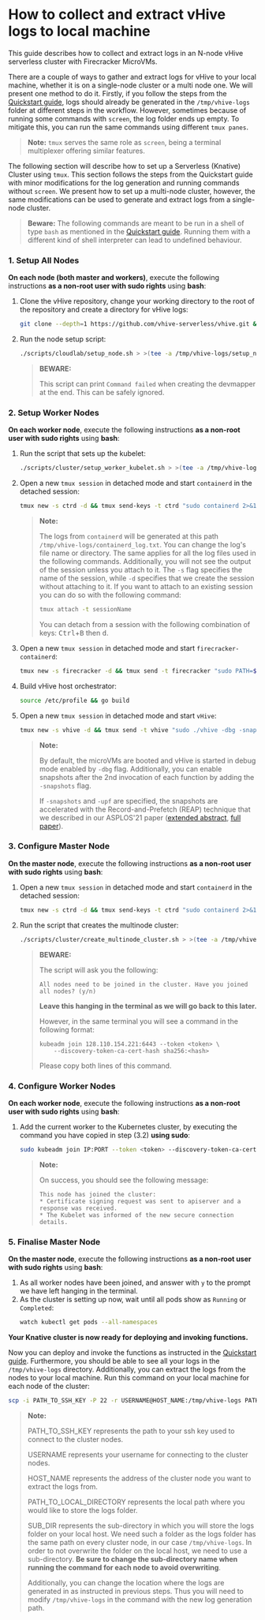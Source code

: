 # How to collect and extract vHive logs to local machine


This guide describes how to collect and extract logs in an N-node vHive serverless cluster with Firecracker MicroVMs.

There are a couple of ways to gather and extract logs for vHive to your local machine, whether it is on a single-node cluster or a multi node one.
We will present one method to do it.
Firstly, if you follow the steps from the [Quickstart guide], logs should already be generated in the `/tmp/vhive-logs` folder at different steps in the workflow.
However, sometimes because of running some commands with `screen`, the log folder ends up empty.
To mitigate this, you can run the same commands using different `tmux panes`.

>
> **Note:** `tmux` serves the same role as `screen`, being a terminal multiplexer offering similar features.
> 

The following section will describe how to set up a Serverless (Knative) Cluster using `tmux`.
This section follows the steps from the Quickstart guide with minor modifications for the log generation and running commands without `screen`.
We present how to set up a multi-node cluster, however, the same modifications can be used to generate and extract logs from a single-node cluster.

   > **Beware:**
   > The following commands are meant to be run in a shell of type `bash` as mentioned in the [Quickstart guide][shell-type].
   > Running them with a different kind of shell interpreter can lead to undefined behaviour.
   >


### 1. Setup All Nodes
**On each node (both master and workers)**, execute the following instructions **as a non-root user with sudo rights** using **bash**:
1. Clone the vHive repository, change your working directory to the root of the repository and create a directory for vHive logs:
   ```bash
   git clone --depth=1 https://github.com/vhive-serverless/vhive.git && cd vhive && mkdir -p /tmp/vhive-logs
   ```

3. Run the node setup script:
    ```bash
    ./scripts/cloudlab/setup_node.sh > >(tee -a /tmp/vhive-logs/setup_node.stdout) 2> >(tee -a /tmp/vhive-logs/setup_node.stderr >&2)
    ```
    > **BEWARE:**
    >
    > This script can print `Command failed` when creating the devmapper at the end. This can be safely ignored.

### 2. Setup Worker Nodes
**On each worker node**, execute the following instructions **as a non-root user with sudo rights** using **bash**:
1. Run the script that sets up the kubelet:
    ```bash
    ./scripts/cluster/setup_worker_kubelet.sh > >(tee -a /tmp/vhive-logs/setup_worker_kubelet.stdout) 2> >(tee -a /tmp/vhive-logs/setup_worker_kubelet.stderr >&2)
    ```
    
2. Open a new `tmux session` in detached mode and start `containerd` in the detached session:
    ```bash
    tmux new -s ctrd -d && tmux send-keys -t ctrd "sudo containerd 2>&1 | tee /tmp/vhive-logs/containerd_log.txt" Enter
    ```
    
    > **Note:**
    >
    > The logs from `containerd` will be generated at this path `/tmp/vhive-logs/containerd_log.txt`. You can change the log's file name or directory.
    > The same applies for all the log files used in the following commands.
    > Additionally, you will not see the output of the session unless you attach to it.
    > The `-s` flag specifies the name of the session, while `-d` specifies that we create the session without attaching to it.
    > If you want to attach to an existing session you can do so with the following command:
    > ```bash
    > tmux attach -t sessionName
    > ```
    > You can detach from a session with the following combination of keys: <kbd>Ctrl</kbd>+<kbd>B</kbd> then <kbd>d</kbd>.
    
3. Open a new `tmux session` in detached mode and start `firecracker-containerd`:
    ```bash
    tmux new -s firecracker -d && tmux send -t firecracker "sudo PATH=$PATH /usr/local/bin/firecracker-containerd --config /etc/firecracker-containerd/config.toml 2>&1 | tee /tmp/vhive-logs/firecracker-containerd_log.txt" Enter
    ```

4. Build vHive host orchestrator:
    ```bash
    source /etc/profile && go build
    ```
    
5. Open a new `tmux session` in detached mode and start `vHive`:
    ```bash
    tmux new -s vhive -d && tmux send -t vhive "sudo ./vhive -dbg -snapshots 2>&1 | tee /tmp/vhive-logs/vhive_log.txt" Enter
    ```
    > **Note:**
    >
    > By default, the microVMs are booted and vHive is started in debug mode enabled by `-dbg` flag.
    > Additionally, you can enable snapshots after the 2nd invocation of each function by adding the `-snapshots` flag.
    >
    > If `-snapshots` and `-upf` are specified, the snapshots are accelerated with the Record-and-Prefetch (REAP) technique that we described in our ASPLOS'21 paper ([extended abstract][ext-abstract], [full paper](papers/REAP_ASPLOS21.pdf)).

### 3. Configure Master Node
**On the master node**, execute the following instructions **as a non-root user with sudo rights** using **bash**:
1. Open a new `tmux session` in detached mode and start `containerd` in the detached session:
    ```bash
    tmux new -s ctrd -d && tmux send-keys -t ctrd "sudo containerd 2>&1 | tee /tmp/vhive-logs/containerd_log.txt" Enter
    ```
    
2. Run the script that creates the multinode cluster:
    ```bash
    ./scripts/cluster/create_multinode_cluster.sh > >(tee -a /tmp/vhive-logs/create_multinode_cluster.stdout) 2> >(tee -a /tmp/vhive-logs/create_multinode_cluster.stderr >&2)
    ```
    
    > **BEWARE:**
    >
    > The script will ask you the following:
    > ```
    > All nodes need to be joined in the cluster. Have you joined all nodes? (y/n)
    > ```
    > **Leave this hanging in the terminal as we will go back to this later.**
    >
    > However, in the same terminal you will see a command in the following format:
    > ```
    > kubeadm join 128.110.154.221:6443 --token <token> \
    >     --discovery-token-ca-cert-hash sha256:<hash>
    > ```
    > Please copy both lines of this command.

### 4. Configure Worker Nodes
**On each worker node**, execute the following instructions **as a non-root user with sudo rights** using **bash**:

1. Add the current worker to the Kubernetes cluster, by executing the command you have copied in step (3.2) **using sudo**:
    ```bash
    sudo kubeadm join IP:PORT --token <token> --discovery-token-ca-cert-hash sha256:<hash> > >(tee -a /tmp/vhive-logs/kubeadm_join.stdout) 2> >(tee -a /tmp/vhive-logs/kubeadm_join.stderr >&2)
    ```
    > **Note:**
    >
    > On success, you should see the following message:
    > ```
    > This node has joined the cluster:
    > * Certificate signing request was sent to apiserver and a response was received.
    > * The Kubelet was informed of the new secure connection details.
    > ```

### 5. Finalise Master Node
**On the master node**, execute the following instructions **as a non-root user with sudo rights** using **bash**:

1. As all worker nodes have been joined, and answer with `y` to the prompt we have left hanging in the terminal.
2. As the cluster is setting up now, wait until all pods show as `Running` or `Completed`:
    ```bash
    watch kubectl get pods --all-namespaces
    ```

**Your Knative cluster is now ready for deploying and invoking functions.**

Now you can deploy and invoke the functions as instructed in the [Quickstart guide][deploy].
Furthermore, you should be able to see all your logs in the `/tmp/vhive-logs` directory.
Additionally, you can extract the logs from the nodes to your local machine.
Run this command on your local machine for each node of the cluster:
 ```bash
 scp -i PATH_TO_SSH_KEY -P 22 -r USERNAME@HOST_NAME:/tmp/vhive-logs PATH_TO_LOCAL_DIRECTORY/SUB_DIR
 ```
   > **Note:**
   >
   > PATH_TO_SSH_KEY represents the path to your ssh key used to connect to the cluster nodes.
   > 
   > USERNAME represents your username for connecting to the cluster nodes.
   >
   > HOST_NAME represents the address of the cluster node you want to extract the logs from.
   >
   > PATH_TO_LOCAL_DIRECTORY represents the local path where you would like to store the logs folder.
   >
   > SUB_DIR represents the sub-directory in which you will store the logs folder on your local host.
   > We need such a folder as the logs folder has the same path on every cluster node, in our case `/tmp/vhive-logs`.
   > In order to not overwrite the folder on the local host, we need to use a sub-directory.
   > **Be sure to change the sub-directory name when running the command for each node to avoid overwriting**.
   >
   > Additionally, you can change the location where the logs are generated in as instructed in previous steps.
   > Thus you will need to modify `/tmp/vhive-logs` in the command with the new log generation path.
  
  
[Quickstart guide]: https://github.com/vhive-serverless/vHive/blob/main/docs/quickstart_guide.md#ii-setup-a-serverless-knative-cluster
[shell-type]: https://github.com/vhive-serverless/vHive/blob/main/docs/quickstart_guide.md#3-cloudlab-deployment-notes
[deploy]: https://github.com/vhive-serverless/vHive/blob/main/docs/quickstart_guide.md#iv-deploying-and-invoking-functions-in-vhive
[ext-abstract]: https://asplos-conference.org/abstracts/asplos21-paper212-extended_abstract.pdf
